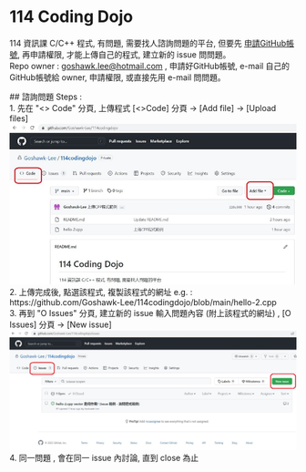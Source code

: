 # 114 Coding Dojo
114 資訊課 C/C++ 程式, 有問題, 需要找人諮詢問題的平台, 但要先 [申請GitHub帳號](https://how-to-make-docs.readthedocs.io/zh_TW/latest/GoogleDoc/Github%E5%B8%B3%E8%99%9F%E7%94%B3%E8%AB%8B.html), 再申請權限, 才能上傳自己的程式, 建立新的 issue 問問題。<br/>
Repo owner : goshawk.lee@hotmail.com , 申請好GitHub帳號, e-mail 自己的GitHub帳號給 owner, 申請權限, 或直接先用 e-mail 問問題。
<p>## 諮詢問題 Steps : <br/>
1. 先在 "<> Code" 分頁, 上傳程式 [<>Code] 分頁 -> [Add file] -> [Upload files]<br/>
<picture>
<img alt="upload file" src="assets/images/114codingdojo_uploadfile_md.jpg"  width=700>
</picture><br/> 
2. 上傳完成後, 點選該程式, 複製該程式的網址 e.g. : https://github.com/Goshawk-Lee/114codingdojo/blob/main/hello-2.cpp <br/>
3. 再到 "O Issues" 分頁,  建立新的 issue 輸入問題內容 (附上該程式的網址) , [O Issues] 分頁 -> [New issue] <br/>
<picture>
<img alt="create issuee" src="assets/images/114codingdojo_issue2.jpg" width=700>
</picture><br/>
4. 同一問題 , 會在同一 issue 內討論, 直到 close 為止  <br/>
